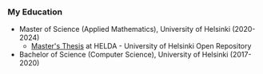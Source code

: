 ### My Education

- Master of Science (Applied Mathematics), University of Helsinki (2020-2024)
  - [Master's Thesis](https://helda.helsinki.fi/handle/10138/357424) at HELDA - University of Helsinki Open Repository
- Bachelor of Science (Computer Science), University of Helsinki (2017-2020)

<!---
Jsos17/Jsos17 is a ✨ special ✨ repository because its `README.md` (this file) appears on your GitHub profile.
You can click the Preview link to take a look at your changes.
--->
